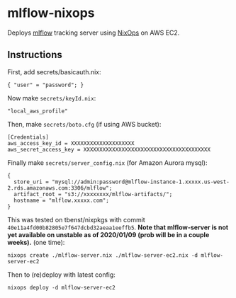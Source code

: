 # mlflow-nixops

Deploys [mlflow](https://mlflow.org/) tracking server using [NixOps](https://nixos.org/nixops/) on AWS EC2.

## Instructions
First, add secrets/basicauth.nix:
```
{ "user" = "password"; }
```

Now make `secrets/keyId.nix`:
```
"local_aws_profile"
```

Then, make `secrets/boto.cfg` (if using AWS bucket):
```
[Credentials]
aws_access_key_id = XXXXXXXXXXXXXXXXXXXX
aws_secret_access_key = XXXXXXXXXXXXXXXXXXXXXXXXXXXXXXXXXXXXXXXX

```

Finally make `secrets/server_config.nix` (for Amazon Aurora mysql):
```
{
  store_uri = "mysql://admin:password@mlflow-instance-1.xxxxx.us-west-2.rds.amazonaws.com:3306/mlflow";
  artifact_root = "s3://xxxxxxxx/mlflow-artifacts/";
  hostname = "mlflow.xxxxx.com";
}

```

This was tested on tbenst/nixpkgs with commit `40e11a4fd00b82805e7f647dcbd32aeaa1eeffb5`.
**Note that mlflow-server is not yet available on unstable as of 2020/01/09 (prob will be in a couple weeks).**
(one time):
```
nixops create ./mlflow-server.nix ./mlflow-server-ec2.nix -d mlflow-server-ec2
```

Then to (re)deploy with latest config:
```
nixops deploy -d mlflow-server-ec2
```
